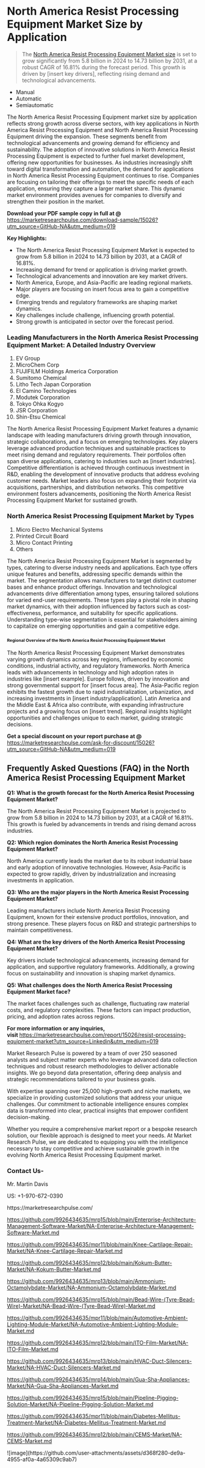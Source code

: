 <h1>North America Resist Processing Equipment Market&nbsp;Size by Application</h1><blockquote><p>The <a href="https://marketresearchpulse.com/download-sample/15026?utm_source=GitHub-NA&amp;utm_medium=019">North America Resist Processing Equipment Market size</a> is set to grow significantly from 5.8 billion in 2024 to 14.73 billion by 2031, at a robust CAGR of 16.81% during the forecast period. This growth is driven by [insert key drivers], reflecting rising demand and technological advancements.</p></blockquote><ul><li>Manual<li> Automatic<li> Semiautomatic</li></ul><p>The North America Resist Processing Equipment market size by application reflects strong growth across diverse sectors, with key applications in North America Resist Processing Equipment and North America Resist Processing Equipment driving the expansion. These segments benefit from technological advancements and growing demand for efficiency and sustainability. The adoption of innovative solutions in North America Resist Processing Equipment is expected to further fuel market development, offering new opportunities for businesses. As industries increasingly shift toward digital transformation and automation, the demand for applications in North America Resist Processing Equipment continues to rise. Companies are focusing on tailoring their offerings to meet the specific needs of each application, ensuring they capture a larger market share. This dynamic market environment provides avenues for companies to diversify and strengthen their position in the market.</p><p><strong>Download your PDF sample copy in full at @ </strong><a href="https://marketresearchpulse.com/download-sample/15026?utm_source=GitHub-NA&amp;utm_medium=019">https://marketresearchpulse.com/download-sample/15026?utm_source=GitHub-NA&amp;utm_medium=019</a></p><p><strong>Key Highlights: </strong></p><ul><li>The North America Resist Processing Equipment Market is expected to grow from 5.8 billion in 2024 to 14.73 billion by 2031, at a CAGR of 16.81%.</li><li>Increasing demand for trend or application is driving market growth.</li><li>Technological advancements and innovation are key market drivers.</li><li>North America, Europe, and Asia-Pacific are leading regional markets.</li><li>Major players are focusing on insert focus area to gain a competitive edge.</li><li>Emerging trends and regulatory frameworks are shaping market dynamics.</li><li>Key challenges include challenge, influencing growth potential.</li><li>Strong growth is anticipated in sector over the forecast period.</li></ul><h3>Leading Manufacturers in the North America Resist Processing Equipment Market: A Detailed Industry Overview</h3><ol><li>EV Group</li><li>MicroChem Corp</li><li>FUJIFILM Holdings America Corporation</li><li>Sumitomo Chemical</li><li>Litho Tech Japan Corporation</li><li>El Camino Technologies</li><li>Modutek Corporation</li><li>Tokyo Ohka Kogyo</li><li>JSR Corporation</li><li>Shin-Etsu Chemical</li></ol><div class="flex max-w-full flex-col flex-grow"><div class="min-h-8 text-message flex w-full flex-col items-end gap-2 whitespace-normal break-words [.text-message+&amp;]:mt-5" dir="auto" data-message-author-role="assistant" data-message-id="fd8432e4-4910-450d-b182-61b7bfb0a01f" data-message-model-slug="gpt-4o"><div class="flex w-full flex-col gap-1 empty:hidden first:pt-[3px]"><div class="markdown prose w-full break-words dark:prose-invert light"><p>The North America Resist Processing Equipment Market features a dynamic landscape with leading manufacturers driving growth through innovation, strategic collaborations, and a focus on emerging technologies. Key players leverage advanced production techniques and sustainable practices to meet rising demand and regulatory requirements. Their portfolios often span diverse applications, catering to industries such as [insert industries]. Competitive differentiation is achieved through continuous investment in R&amp;D, enabling the development of innovative products that address evolving customer needs. Market leaders also focus on expanding their footprint via acquisitions, partnerships, and distribution networks. This competitive environment fosters advancements, positioning the North America Resist Processing Equipment Market for sustained growth.</p></div></div></div></div><h3>North America Resist Processing Equipment Market by Types</h3><ol><li>Micro Electro Mechanical Systems<li> Printed Circuit Board<li> Micro Contact Printing<li> Others</li></ol><div class="flex max-w-full flex-col flex-grow"><div class="min-h-8 text-message flex w-full flex-col items-end gap-2 whitespace-normal break-words [.text-message+&amp;]:mt-5" dir="auto" data-message-author-role="assistant" data-message-id="084470be-0bb7-4664-bddf-5156b4f41249" data-message-model-slug="gpt-4o-mini"><div class="flex w-full flex-col gap-1 empty:hidden first:pt-[3px]"><div class="markdown prose w-full break-words dark:prose-invert light"><p>The North America Resist Processing Equipment Market is segmented by types, catering to diverse industry needs and applications. Each type offers unique features and benefits, addressing specific demands within the market. The segmentation allows manufacturers to target distinct customer bases and enhance product offerings. Innovation and technological advancements drive differentiation among types, ensuring tailored solutions for varied end-user requirements. These types play a pivotal role in shaping market dynamics, with their adoption influenced by factors such as cost-effectiveness, performance, and suitability for specific applications. Understanding type-wise segmentation is essential for stakeholders aiming to capitalize on emerging opportunities and gain a competitive edge.</p></div></div></div></div><h3><span style="font-size: 11px;">Regional Overview of the North America Resist Processing Equipment Market</span></h3><div class="flex max-w-full flex-col flex-grow"><div class="min-h-8 text-message flex w-full flex-col items-end gap-2 whitespace-normal break-words [.text-message+&amp;]:mt-5" dir="auto" data-message-author-role="assistant" data-message-id="e9038762-ce64-4e30-91c9-9bd413514231" data-message-model-slug="gpt-4o-mini"><div class="flex w-full flex-col gap-1 empty:hidden first:pt-[3px]"><div class="markdown prose w-full break-words dark:prose-invert light"><p>The North America Resist Processing Equipment Market demonstrates varying growth dynamics across key regions, influenced by economic conditions, industrial activity, and regulatory frameworks. North America leads with advancements in technology and high adoption rates in industries like [insert example]. Europe follows, driven by innovation and strong governmental support for [insert focus area]. The Asia-Pacific region exhibits the fastest growth due to rapid industrialization, urbanization, and increasing investments in [insert industry/application]. Latin America and the Middle East &amp; Africa also contribute, with expanding infrastructure projects and a growing focus on [insert trend]. Regional insights highlight opportunities and challenges unique to each market, guiding strategic decisions.</p></div></div></div></div><p><strong>Get a special discount on your report purchase at @ </strong><a href="https://marketresearchpulse.com/ask-for-discount/15026?utm_source=GitHub-NA&amp;utm_medium=019">https://marketresearchpulse.com/ask-for-discount/15026?utm_source=GitHub-NA&amp;utm_medium=019</a></p><h2>Frequently Asked Questions (FAQ) in the North America Resist Processing Equipment Market</h2><p><strong>Q1: What is the growth forecast for the North America Resist Processing Equipment Market?</strong></p><p>The North America Resist Processing Equipment Market is projected to grow from 5.8 billion in 2024 to 14.73 billion by 2031, at a CAGR of 16.81%. This growth is fueled by advancements in trends and rising demand across industries.</p><p><strong>Q2: Which region dominates the North America Resist Processing Equipment Market?</strong></p><p>North America currently leads the market due to its robust industrial base and early adoption of innovative technologies. However, Asia-Pacific is expected to grow rapidly, driven by industrialization and increasing investments in application.</p><p><strong>Q3: Who are the major players in the North America Resist Processing Equipment Market?</strong></p><p>Leading manufacturers include North America Resist Processing Equipment, known for their extensive product portfolios, innovation, and strong presence. These players focus on R&amp;D and strategic partnerships to maintain competitiveness.</p><p><strong>Q4: What are the key drivers of the North America Resist Processing Equipment Market?</strong></p><p>Key drivers include technological advancements, increasing demand for application, and supportive regulatory frameworks. Additionally, a growing focus on sustainability and innovation is shaping market dynamics.</p><p><strong>Q5: What challenges does the North America Resist Processing Equipment Market face?</strong></p><p>The market faces challenges such as challenge, fluctuating raw material costs, and regulatory complexities. These factors can impact production, pricing, and adoption rates across regions.</p><p><strong>For more information or any inquiries, visit&nbsp;</strong><a href="https://marketresearchpulse.com/report/15026/resist-processing-equipment-market?utm_source=Linkedin&utm_medium=019">https://marketresearchpulse.com/report/15026/resist-processing-equipment-market?utm_source=Linkedin&utm_medium=019</a></p><p>Market Research Pulse is powered by a team of over 250 seasoned analysts and subject matter experts who leverage advanced data collection techniques and robust research methodologies to deliver actionable insights. We go beyond data presentation, offering deep analysis and strategic recommendations tailored to your business goals.</p><p>With expertise spanning over 25,000 high-growth and niche markets, we specialize in providing customized solutions that address your unique challenges. Our commitment to actionable intelligence ensures complex data is transformed into clear, practical insights that empower confident decision-making.</p><p>Whether you require a comprehensive market report or a bespoke research solution, our flexible approach is designed to meet your needs. At Market Research Pulse, we are dedicated to equipping you with the intelligence necessary to stay competitive and achieve sustainable growth in the evolving North America Resist Processing Equipment market.</p><h3><strong>Contact Us-</strong></h3><p>Mr. Martin Davis</p><p>US: +1-970-672-0390</p><p>https://marketresearchpulse.com/</p><p><a href="https://github.com/9926434635/mrp15/blob/main/Enterprise-Architecture-Management-Software-Market/NA-Enterprise-Architecture-Management-Software-Market.md">https://github.com/9926434635/mrp15/blob/main/Enterprise-Architecture-Management-Software-Market/NA-Enterprise-Architecture-Management-Software-Market.md</a></p><p><a href="https://github.com/9926434635/mpr11/blob/main/Knee-Cartilage-Repair-Market/NA-Knee-Cartilage-Repair-Market.md">https://github.com/9926434635/mpr11/blob/main/Knee-Cartilage-Repair-Market/NA-Knee-Cartilage-Repair-Market.md</a></p><p><a href="https://github.com/9926434635/mrp12/blob/main/Kokum-Butter-Market/NA-Kokum-Butter-Market.md">https://github.com/9926434635/mrp12/blob/main/Kokum-Butter-Market/NA-Kokum-Butter-Market.md</a></p><p><a href="https://github.com/9926434635/mrp13/blob/main/Ammonium-Octamolybdate-Market/NA-Ammonium-Octamolybdate-Market.md">https://github.com/9926434635/mrp13/blob/main/Ammonium-Octamolybdate-Market/NA-Ammonium-Octamolybdate-Market.md</a></p><p><a href="https://github.com/9926434635/mrp15/blob/main/Bead-Wire-(Tyre-Bead-Wire)-Market/NA-Bead-Wire-(Tyre-Bead-Wire)-Market.md">https://github.com/9926434635/mrp15/blob/main/Bead-Wire-(Tyre-Bead-Wire)-Market/NA-Bead-Wire-(Tyre-Bead-Wire)-Market.md</a></p><p><a href="https://github.com/9926434635/mpr11/blob/main/Automotive-Ambient-Lighting-Module-Market/NA-Automotive-Ambient-Lighting-Module-Market.md">https://github.com/9926434635/mpr11/blob/main/Automotive-Ambient-Lighting-Module-Market/NA-Automotive-Ambient-Lighting-Module-Market.md</a></p><p><a href="https://github.com/9926434635/mrp12/blob/main/ITO-Film-Market/NA-ITO-Film-Market.md">https://github.com/9926434635/mrp12/blob/main/ITO-Film-Market/NA-ITO-Film-Market.md</a></p><p><a href="https://github.com/9926434635/mrp13/blob/main/HVAC-Duct-Silencers-Market/NA-HVAC-Duct-Silencers-Market.md">https://github.com/9926434635/mrp13/blob/main/HVAC-Duct-Silencers-Market/NA-HVAC-Duct-Silencers-Market.md</a></p><p><a href="https://github.com/9926434635/mrp14/blob/main/Gua-Sha-Appliances-Market/NA-Gua-Sha-Appliances-Market.md">https://github.com/9926434635/mrp14/blob/main/Gua-Sha-Appliances-Market/NA-Gua-Sha-Appliances-Market.md</a></p><p><a href="https://github.com/9926434635/mrp15/blob/main/Pipeline-Pigging-Solution-Market/NA-Pipeline-Pigging-Solution-Market.md">https://github.com/9926434635/mrp15/blob/main/Pipeline-Pigging-Solution-Market/NA-Pipeline-Pigging-Solution-Market.md</a></p><p><a href="https://github.com/9926434635/mpr11/blob/main/Diabetes-Mellitus-Treatment-Market/NA-Diabetes-Mellitus-Treatment-Market.md">https://github.com/9926434635/mpr11/blob/main/Diabetes-Mellitus-Treatment-Market/NA-Diabetes-Mellitus-Treatment-Market.md</a></p><p><a href="https://github.com/9926434635/mrp12/blob/main/CEMS-Market/NA-CEMS-Market.md">https://github.com/9926434635/mrp12/blob/main/CEMS-Market/NA-CEMS-Market.md</a></p>
![image](https://github.com/user-attachments/assets/d368f280-de9a-4955-af0a-4a65309c9ab7)
